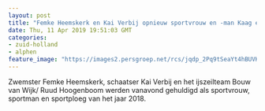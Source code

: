 ```yaml
---
layout: post
title: "Femke Heemskerk en Kai Verbij opnieuw sportvrouw en -man Kaag en Braassem"
date: Thu, 11 Apr 2019 19:51:03 GMT
categories: 
- zuid-holland 
- alphen 
feature_image: "https://images2.persgroep.net/rcs/jqdp_2Pq9tSeaYt4hBUVKZoIyWc/diocontent/142238955/_fitwidth/400/?appId=21791a8992982cd8da851550a453bd7f&quality=0.7"
---
```


Zwemster Femke Heemskerk, schaatser Kai Verbij en het ijszeilteam Bouw van Wijk/ Ruud Hoogenboom werden vanavond gehuldigd als sportvrouw, sportman en sportploeg van het jaar 2018.
